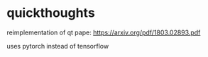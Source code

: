 # quickthoughts
reimplementation of qt pape: https://arxiv.org/pdf/1803.02893.pdf

uses pytorch instead of tensorflow
